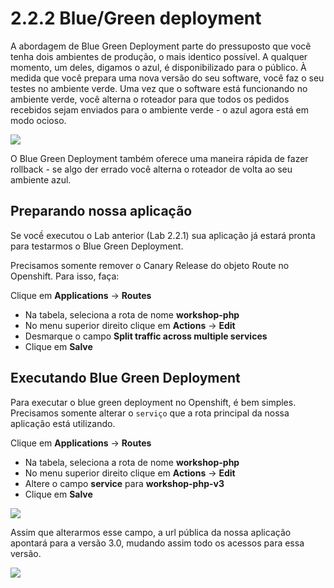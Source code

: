 # 2.2.2 Blue/Green deployment

A abordagem de Blue Green Deployment parte do pressuposto que você tenha dois ambientes de produção, o mais identico possível. A qualquer momento, um deles, digamos o azul, é disponibilizado para o público. À medida que você prepara uma nova versão do seu software, você faz o seu testes no ambiente verde. Uma vez que o software está funcionando no ambiente verde, você alterna o roteador para que todos os pedidos recebidos sejam enviados para o ambiente verde - o azul agora está em modo ocioso.

![](../../extras/blue-green.png)

O Blue Green Deployment também oferece uma maneira rápida de fazer rollback - se algo der errado você alterna o roteador de volta ao seu ambiente azul.

## Preparando nossa aplicação

Se vocề executou o Lab anterior \(Lab 2.2.1\) sua aplicação já estará pronta para testarmos o Blue Green Deployment.

Precisamos somente remover o Canary Release do objeto Route no Openshift. Para isso, faça:

Clique em **Applications** -&gt; **Routes**

* Na tabela, seleciona a rota de nome **workshop-php**
* No menu superior direito clique em **Actions** -&gt; **Edit**
* Desmarque o campo **Split traffic across multiple services**
* Clique em **Salve**

## Executando Blue Green Deployment

Para executar o blue green deployment no Openshift, é bem simples. Precisamos somente alterar o `serviço` que a rota principal da nossa aplicação está utilizando.

Clique em **Applications** -&gt; **Routes**

* Na tabela, seleciona a rota de nome **workshop-php**
* No menu superior direito clique em **Actions** -&gt; **Edit**
* Altere o campo **service** para **workshop-php-v3**
* Clique em **Salve**

![](../../extras/change-svc.gif)

Assim que alterarmos esse campo, a url pública da nossa aplicação apontará para a versão 3.0, mudando assim todo os acessos para essa versão.

![](../../extras/selection_056.png)

